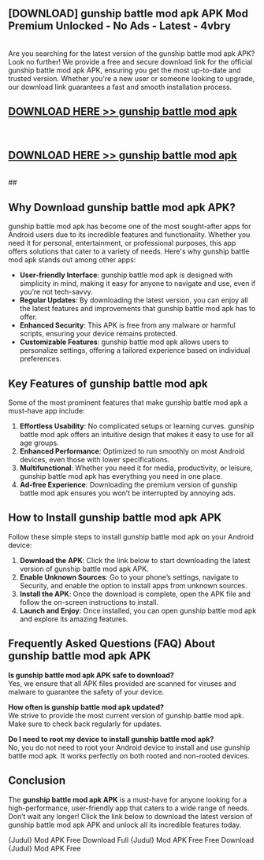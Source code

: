 ## [DOWNLOAD] gunship battle mod apk APK Mod  Premium Unlocked - No Ads - Latest - 4vbry <br>
<br>
Are you searching for the latest version of the gunship battle mod apk APK? Look no further! We provide a free and secure download link for the official gunship battle mod apk APK, ensuring you get the most up-to-date and trusted version. Whether you're a new user or someone looking to upgrade, our download link guarantees a fast and smooth installation process.


## [DOWNLOAD HERE >> gunship battle mod apk](http://leaked.freeplayer.one?title=gunship_battle_mod_apk&ref=23)
  <br>

## [DOWNLOAD HERE >> gunship battle mod apk](http://leaked.freeplayer.one?title=gunship_battle_mod_apk&ref=23)
  <br>
  ##



## Why Download gunship battle mod apk APK?

gunship battle mod apk has become one of the most sought-after apps for Android users due to its incredible features and functionality. Whether you need it for personal, entertainment, or professional purposes, this app offers solutions that cater to a variety of needs. Here's why gunship battle mod apk stands out among other apps:

- **User-friendly Interface**: gunship battle mod apk is designed with simplicity in mind, making it easy for anyone to navigate and use, even if you’re not tech-savvy.
- **Regular Updates**: By downloading the latest version, you can enjoy all the latest features and improvements that gunship battle mod apk has to offer.
- **Enhanced Security**: This APK is free from any malware or harmful scripts, ensuring your device remains protected.
- **Customizable Features**: gunship battle mod apk allows users to personalize settings, offering a tailored experience based on individual preferences.

## Key Features of gunship battle mod apk

Some of the most prominent features that make gunship battle mod apk a must-have app include:

1. **Effortless Usability**: No complicated setups or learning curves. gunship battle mod apk offers an intuitive design that makes it easy to use for all age groups.
2. **Enhanced Performance**: Optimized to run smoothly on most Android devices, even those with lower specifications.
3. **Multifunctional**: Whether you need it for media, productivity, or leisure, gunship battle mod apk has everything you need in one place.
4. **Ad-free Experience**: Downloading the premium version of gunship battle mod apk ensures you won’t be interrupted by annoying ads.

## How to Install gunship battle mod apk APK

Follow these simple steps to install gunship battle mod apk on your Android device:

1. **Download the APK**: Click the link below to start downloading the latest version of gunship battle mod apk APK.
2. **Enable Unknown Sources**: Go to your phone’s settings, navigate to Security, and enable the option to install apps from unknown sources.
3. **Install the APK**: Once the download is complete, open the APK file and follow the on-screen instructions to install.
4. **Launch and Enjoy**: Once installed, you can open gunship battle mod apk and explore its amazing features.

## Frequently Asked Questions (FAQ) About gunship battle mod apk APK

**Is gunship battle mod apk APK safe to download?**  
Yes, we ensure that all APK files provided are scanned for viruses and malware to guarantee the safety of your device.

**How often is gunship battle mod apk updated?**  
We strive to provide the most current version of gunship battle mod apk. Make sure to check back regularly for updates.

**Do I need to root my device to install gunship battle mod apk?**  
No, you do not need to root your Android device to install and use gunship battle mod apk. It works perfectly on both rooted and non-rooted devices.

## Conclusion

The **gunship battle mod apk APK** is a must-have for anyone looking for a high-performance, user-friendly app that caters to a wide range of needs. Don’t wait any longer! Click the link below to download the latest version of gunship battle mod apk APK and unlock all its incredible features today.

{Judul} Mod APK Free
Download Full {Judul} Mod APK Free
Free Download {Judul} Mod APK Free

